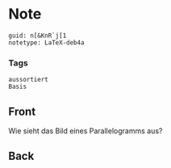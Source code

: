 # Note
```
guid: n[&KnR`j[1
notetype: LaTeX-deb4a
```

### Tags
```
aussortiert
Basis
```

## Front
Wie sieht das Bild eines Parallelogramms aus?

## Back

